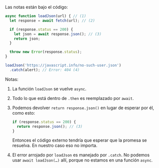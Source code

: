 
Las notas están bajo el código:

```js run
async function loadJson(url) { // (1)
  let response = await fetch(url); // (2)

  if (response.status == 200) {
    let json = await response.json(); // (3)
    return json;
  }

  throw new Error(response.status);
}

loadJson('https://javascript.info/no-such-user.json')
  .catch(alert); // Error: 404 (4)
```

Notas:

1. La función `loadJson` se vuelve `async`.
2. Todo lo que está dentro de `.then` es reemplazado por `await`.
3. Podemos devolver `return response.json()` en lugar de esperar por él, como esto:

    ```js
    if (response.status == 200) {
      return response.json(); // (3)
    }
    ```

    Entonces el código externo tendría que esperar que la promesa se resuelva. En nuestro caso eso no importa.
4. El error arrojado por `loadJson` es manejado por `.catch`. No podemos usar `await loadJson(…)` allí, porque no estamos en una función `async`.
